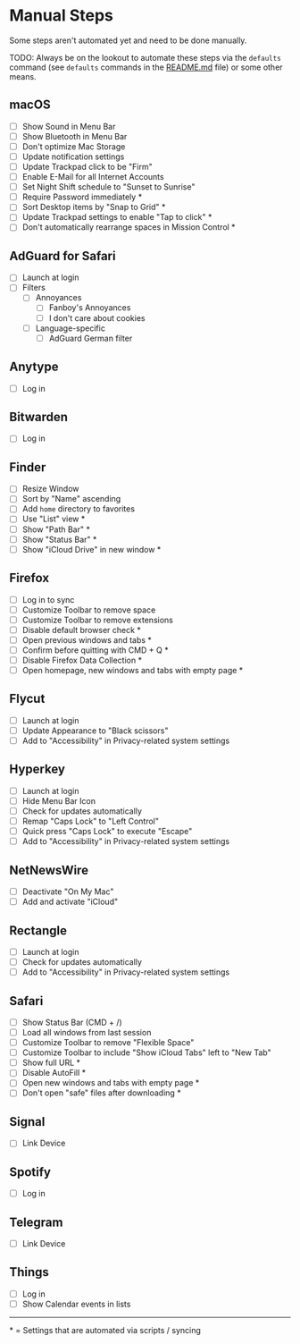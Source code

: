 # Manual Steps

Some steps aren't automated yet and need to be done manually.

TODO: Always be on the lookout to automate these steps via the `defaults` command (see `defaults` commands in the [README.md](./README.md#useful-commands) file) or some other means.

## macOS

- [ ] Show Sound in Menu Bar
- [ ] Show Bluetooth in Menu Bar
- [ ] Don't optimize Mac Storage
- [ ] Update notification settings
- [ ] Update Trackpad click to be "Firm"
- [ ] Enable E-Mail for all Internet Accounts
- [ ] Set Night Shift schedule to "Sunset to Sunrise"
- [ ] Require Password immediately \*
- [ ] Sort Desktop items by "Snap to Grid" \*
- [ ] Update Trackpad settings to enable "Tap to click" \*
- [ ] Don't automatically rearrange spaces in Mission Control \*

## AdGuard for Safari

- [ ] Launch at login
- [ ] Filters
  - [ ] Annoyances
    - [ ] Fanboy's Annoyances
    - [ ] I don't care about cookies
  - [ ] Language-specific
    - [ ] AdGuard German filter

## Anytype

- [ ] Log in

## Bitwarden

- [ ] Log in

## Finder

- [ ] Resize Window
- [ ] Sort by "Name" ascending
- [ ] Add `home` directory to favorites
- [ ] Use "List" view \*
- [ ] Show "Path Bar" \*
- [ ] Show "Status Bar" \*
- [ ] Show "iCloud Drive" in new window \*

## Firefox

- [ ] Log in to sync
- [ ] Customize Toolbar to remove space
- [ ] Customize Toolbar to remove extensions
- [ ] Disable default browser check \*
- [ ] Open previous windows and tabs \*
- [ ] Confirm before quitting with CMD + Q \*
- [ ] Disable Firefox Data Collection \*
- [ ] Open homepage, new windows and tabs with empty page \*

## Flycut

- [ ] Launch at login
- [ ] Update Appearance to "Black scissors"
- [ ] Add to "Accessibility" in Privacy-related system settings

## Hyperkey

- [ ] Launch at login
- [ ] Hide Menu Bar Icon
- [ ] Check for updates automatically
- [ ] Remap "Caps Lock" to "Left Control"
- [ ] Quick press "Caps Lock" to execute "Escape"
- [ ] Add to "Accessibility" in Privacy-related system settings

## NetNewsWire

- [ ] Deactivate "On My Mac"
- [ ] Add and activate "iCloud"

## Rectangle

- [ ] Launch at login
- [ ] Check for updates automatically
- [ ] Add to "Accessibility" in Privacy-related system settings

## Safari

- [ ] Show Status Bar (CMD + /)
- [ ] Load all windows from last session
- [ ] Customize Toolbar to remove "Flexible Space"
- [ ] Customize Toolbar to include "Show iCloud Tabs" left to "New Tab"
- [ ] Show full URL \*
- [ ] Disable AutoFill \*
- [ ] Open new windows and tabs with empty page \*
- [ ] Don't open "safe" files after downloading \*

## Signal

- [ ] Link Device

## Spotify

- [ ] Log in

## Telegram

- [ ] Link Device

## Things

- [ ] Log in
- [ ] Show Calendar events in lists

---

\* = Settings that are automated via scripts / syncing
